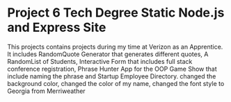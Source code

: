 # Project 6 Tech Degree Static Node.js and Express Site
This projects contains projects during my time at Verizon as an Apprentice. It includes RandomQuote Generator that generates different quotes, A RandomList of Students, Interactive Form that includes full stack conference registration, Phrase Hunter App for the OOP Game Show that include naming the phrase and Startup Employee Directory. 
changed the background color, changed the color of my name, changed the font style to Georgia from Merriweather